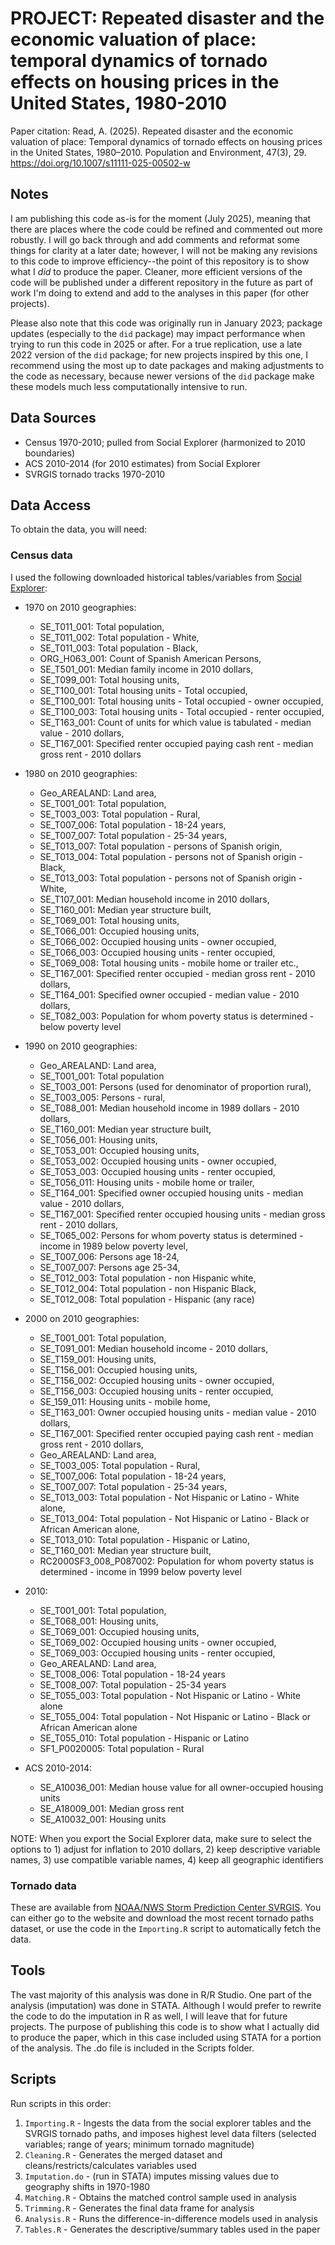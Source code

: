 # PROJECT: Repeated disaster and the economic valuation of place: temporal dynamics of tornado effects on housing prices in the United States, 1980-2010
Paper citation: Read, A. (2025). Repeated disaster and the economic valuation of place: Temporal dynamics of tornado effects on housing prices in the United States, 1980–2010. Population and Environment, 47(3), 29. https://doi.org/10.1007/s11111-025-00502-w

## Notes
I am publishing this code as-is for the moment (July 2025), meaning that there are places where the code could be refined and commented out more robustly. I will go back through and add comments and reformat some things for clarity at a later date; however, I will not be making any revisions to this code to improve efficiency--the point of this repository is to show what I *did* to produce the paper. Cleaner, more efficient versions of the code will be published under a different repository in the future as part of work I'm doing to extend and add to the analyses in this paper (for other projects).

Please also note that this code was originally run in January 2023; package updates (especially to the `did` package) may impact performance when trying to run this code in 2025 or after. For a true replication, use a late 2022 version of the `did` package; for new projects inspired by this one, I recommend using the most up to date packages and making adjustments to the code as necessary, because newer versions of the `did` package make these models much less computationally intensive to run.

## Data Sources
- Census 1970-2010; pulled from Social Explorer (harmonized to 2010 boundaries)
- ACS 2010-2014 (for 2010 estimates) from Social Explorer
- SVRGIS tornado tracks 1970-2010

## Data Access
To obtain the data, you will need:

### Census data

I used the following downloaded historical tables/variables from [Social Explorer](https://www.socialexplorer.com/home/dataset-entry/us-census-data):

- 1970 on 2010 geographies: 
  - SE_T011_001: Total population,
  - SE_T011_002: Total population - White,
  - SE_T011_003: Total population - Black,
  - ORG_H063_001: Count of Spanish American Persons,
  - SE_T501_001: Median family income in 2010 dollars,
  - SE_T099_001: Total housing units,
  - SE_T100_001: Total housing units - Total occupied,
  - SE_T100_001: Total housing units - Total occupied - owner occupied,
  - SE_T100_003: Total housing units - Total occupied - renter occupied,
  - SE_T163_001: Count of units for which value is tabulated - median value - 2010 dollars,
  - SE_T167_001: Specified renter occupied paying cash rent - median gross rent - 2010 dollars
  
- 1980 on 2010 geographies:
  - Geo_AREALAND: Land area,
  - SE_T001_001: Total population,
  - SE_T003_003: Total population - Rural,
  - SE_T007_006: Total population - 18-24 years,
  - SE_T007_007: Total population - 25-34 years,
  - SE_T013_007: Total population - persons of Spanish origin,
  - SE_T013_004: Total population - persons not of Spanish origin - Black,
  - SE_T013_003: Total population - persons not of Spanish origin - White,
  - SE_T107_001: Median household income in 2010 dollars,
  - SE_T160_001: Median year structure built,
  - SE_T069_001: Total housing units,
  - SE_T066_001: Occupied housing units,
  - SE_T066_002: Occupied housing units - owner occupied,
  - SE_T066_003: Occupied housing units - renter occupied,
  - SE_T069_008: Total housing units - mobile home or trailer etc.,
  - SE_T167_001: Specified renter occupied - median gross rent - 2010 dollars,
  - SE_T164_001: Specified owner occupied - median value - 2010 dollars,
  - SE_T082_003: Population for whom poverty status is determined - below poverty level
  
- 1990 on 2010 geographies:
  - Geo_AREALAND: Land area,
  - SE_T001_001: Total population
  - SE_T003_001: Persons (used for denominator of proportion rural), 
  - SE_T003_005: Persons - rural,
  - SE_T088_001: Median household income in 1989 dollars - 2010 dollars,
  - SE_T160_001: Median year structure built, 
  - SE_T056_001: Housing units,
  - SE_T053_001: Occupied housing units,
  - SE_T053_002: Occupied housing units - owner occupied,
  - SE_T053_003: Occupied housing units - renter occupied,
  - SE_T056_011: Housing units - mobile home or trailer,
  - SE_T164_001: Specified owner occupied housing units - median value - 2010 dollars,
  - SE_T167_001: Specified renter occupied housing units - median gross rent - 2010 dollars,
  - SE_T065_002: Persons for whom poverty status is determined - income in 1989 below poverty level,
  - SE_T007_006: Persons age 18-24,
  - SE_T007_007: Persons age 25-34,
  - SE_T012_003: Total population - non Hispanic white,
  - SE_T012_004: Total population - non Hispanic Black,
  - SE_T012_008: Total population - Hispanic (any race)
  
- 2000 on 2010 geographies:
  - SE_T001_001: Total population,
  - SE_T091_001: Median household income - 2010 dollars,
  - SE_T159_001: Housing units,
  - SE_T156_001: Occupied housing units,
  - SE_T156_002: Occupied housing units - owner occupied,
  - SE_T156_003: Occupied housing units - renter occupied,
  - SE_159_011: Housing units - mobile home,
  - SE_T163_001: Owner occupied housing units - median value - 2010 dollars,
  - SE_T167_001: Specified renter occupied paying cash rent - median gross rent - 2010 dollars,
  - Geo_AREALAND: Land area,
  - SE_T003_005: Total population - Rural,
  - SE_T007_006: Total population - 18-24 years,
  - SE_T007_007: Total population - 25-34 years,
  - SE_T013_003: Total population - Not Hispanic or Latino - White alone,
  - SE_T013_004: Total population - Not Hispanic or Latino - Black or African American alone,
  - SE_T013_010: Total population - Hispanic or Latino,
  - SE_T160_001: Median year structure built,
  - RC2000SF3_008_P087002: Population for whom poverty status is determined - income in 1999 below poverty level
  
- 2010:
  - SE_T001_001: Total population,
  - SE_T068_001: Housing units,
  - SE_T069_001: Occupied housing units,
  - SE_T069_002: Occupied housing units - owner occupied,
  - SE_T069_003: Occupied housing units - renter occupied,
  - Geo_AREALAND: Land area,
  - SE_T008_006: Total population - 18-24 years
  - SE_T008_007: Total population - 25-34 years
  - SE_T055_003: Total population - Not Hispanic or Latino - White alone
  - SE_T055_004: Total population - Not Hispanic or Latino - Black or African American alone
  - SE_T055_010: Total population - Hispanic or Latino
  - SF1_P0020005: Total population - Rural
  
- ACS 2010-2014: 
  - SE_A10036_001: Median house value for all owner-occupied housing units
  - SE_A18009_001: Median gross rent
  - SE_A10032_001: Housing units

NOTE: When you export the Social Explorer data, make sure to select the options to 1) adjust for inflation to 2010 dollars, 2) keep descriptive variable names, 3) use compatible variable names, 4) keep all geographic identifiers

### Tornado data

These are available from [NOAA/NWS Storm Prediction Center SVRGIS](https://www.spc.noaa.gov/gis/svrgis/). You can either go to the website and download the most recent tornado paths dataset, or use the code in the `Importing.R` script to automatically fetch the data.

## Tools
The vast majority of this analysis was done in R/R Studio. One part of the analysis (imputation) was done in STATA. Although I would prefer to rewrite the code to do the imputation in R as well, I will leave that for future projects. The purpose of publishing this code is to show what I actually did to produce the paper, which in this case included using STATA for a portion of the analysis. The .do file is included in the Scripts folder.

## Scripts
Run scripts in this order:

1. `Importing.R` - Ingests the data from the social explorer tables and the SVRGIS tornado paths, and imposes highest level data filters (selected variables; range of years; minimum tornado magnitude)
2. `Cleaning.R` - Generates the merged dataset and cleans/restricts/calculates variables used
3. `Imputation.do` - (run in STATA) imputes missing values due to geography shifts in 1970-1980
4. `Matching.R` - Obtains the matched control sample used in analysis
6. `Trimming.R` - Generates the final data frame for analysis
5. `Analysis.R` - Runs the difference-in-difference models used in analysis
6. `Tables.R` - Generates the descriptive/summary tables used in the paper